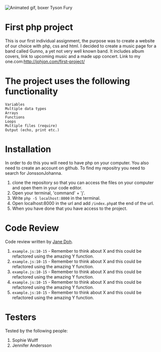 <img src="https://media.giphy.com/media/Qv4OP7FP1rDbihJ8Wh/giphy-downsized.gif" alt="Animated gif, boxer Tyson Fury" />

# First php project

This is our first individual assignment, the purpose was to create a website of our choice with php, css and html. I decided to create a music page for a band called Gunno, a yet not very well known band. It includes album covers, link to upcoming music and a made upp concert.
Link to my one.com:http://johjon.com/first-project/

# The project uses the following functionality

    Variables
    Multiple data types
    Arrays
    Functions
    Loops
    Multiple files (require)
    Output (echo, print etc.)

# Installation

In order to do this you will need to have php on your computer. You also need to create an account on github. To find my repositry you need to search for JonssonJohanna.

1. clone the repository so that you can access the files on your computer and open them in your code editor.
2. Open your terminal, 'command' + 'j'.
3. Write `php -S localhost:8000` in the terminal.
4. Open localhost:8000 in the url and add `/index.php`at the end of the url.
5. When you have done that you have access to the project.

# Code Review

Code review written by [Jane Doh](https://github.com/username).

1. `example.js:10-15` - Remember to think about X and this could be refactored using the amazing Y function.
2. `example.js:10-15` - Remember to think about X and this could be refactored using the amazing Y function.
3. `example.js:10-15` - Remember to think about X and this could be refactored using the amazing Y function.
4. `example.js:10-15` - Remember to think about X and this could be refactored using the amazing Y function.
5. `example.js:10-15` - Remember to think about X and this could be refactored using the amazing Y function.

# Testers

Tested by the following people:

1. Sophie Wulff
2. Jennifer Andersson
